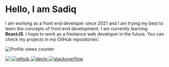 # Hello, I am Sadiq  
  

I am working as a front end developer since 2021 and I am trying my best to learn the concepts of front end development. I am currently learning **ReactJS**.  I hope to work as a freelance web developer in the future. You can check my projects  in my GitHub repositories'.  
  

![Profile views counter](https://komarev.com/ghpvc/?username=Sadiq1029&&style=flat-square)  
  

<img src="https://github-readme-stats.vercel.app/api?username=Sadiq1029&show_icons=true&count_private=true&hide_border=true" align="left" />  

<a href="https://github.com/Sadiq1029" target="_blank">
<img src=https://img.shields.io/badge/github-%2324292e.svg?&style=for-the-badge&logo=github&logoColor=white alt=github style="margin-bottom: 5px;" />
</a>
<a href="https://dev.to/Sadiq1029" target="_blank">
<img src=https://img.shields.io/badge/dev.to-%2308090A.svg?&style=for-the-badge&logo=dev.to&logoColor=white alt=devto style="margin-bottom: 5px;" />
</a>
<a href="https://stackoverflow.com/users/17970811/sadiqur-rahman" target="_blank">
<img src=https://img.shields.io/badge/stackoverflow-%23F28032.svg?&style=for-the-badge&logo=stackoverflow&logoColor=white alt=stackoverflow style="margin-bottom: 5px;" />
</a>  

<br />

  
